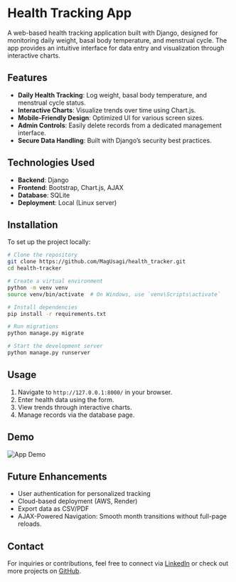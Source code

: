 # Health Tracking App

A web-based health tracking application built with Django, designed for monitoring daily weight, basal body temperature, and menstrual cycle. The app provides an intuitive interface for data entry and visualization through interactive charts.

## Features

- **Daily Health Tracking**: Log weight, basal body temperature, and menstrual cycle status.
- **Interactive Charts**: Visualize trends over time using Chart.js.
- **Mobile-Friendly Design**: Optimized UI for various screen sizes.
- **Admin Controls**: Easily delete records from a dedicated management interface.
- **Secure Data Handling**: Built with Django’s security best practices.

## Technologies Used

- **Backend**: Django
- **Frontend**: Bootstrap, Chart.js, AJAX
- **Database**: SQLite
- **Deployment**: Local (Linux server)

## Installation

To set up the project locally:

```bash
# Clone the repository
git clone https://github.com/MagUsagi/health_tracker.git
cd health-tracker

# Create a virtual environment
python -m venv venv
source venv/bin/activate  # On Windows, use `venv\Scripts\activate`

# Install dependencies
pip install -r requirements.txt

# Run migrations
python manage.py migrate

# Start the development server
python manage.py runserver
```

## Usage

1. Navigate to `http://127.0.0.1:8000/` in your browser.
2. Enter health data using the form.
3. View trends through interactive charts.
4. Manage records via the database page.

## Demo

![App Demo](demo.gif)

## Future Enhancements

- User authentication for personalized tracking
- Cloud-based deployment (AWS, Render)
- Export data as CSV/PDF
- AJAX-Powered Navigation: Smooth month transitions without full-page reloads.


## Contact

For inquiries or contributions, feel free to connect via [LinkedIn](https://www.linkedin.com/in/akane-klauenboesch/) or check out more projects on [GitHub](https://github.com/MagUsagi/).

